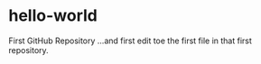 # hello-world
First GitHub Repository
...and first edit toe the first file in that first repository.
